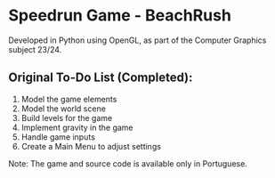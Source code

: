# Speedrun Game - BeachRush

Developed in Python using OpenGL, as part of the Computer Graphics subject 23/24.

## Original To-Do List (Completed):

1. Model the game elements
2. Model the world scene
3. Build levels for the game
4. Implement gravity in the game
5. Handle game inputs
6. Create a Main Menu to adjust settings

Note: The game and source code is available only in Portuguese.
